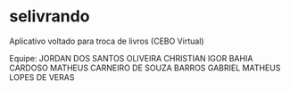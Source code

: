 # selivrando
Aplicativo voltado para troca de livros (CEBO Virtual)


Equipe: 
JORDAN DOS SANTOS OLIVEIRA
CHRISTIAN IGOR BAHIA CARDOSO
MATHEUS CARNEIRO DE SOUZA BARROS
GABRIEL MATHEUS LOPES DE VERAS

